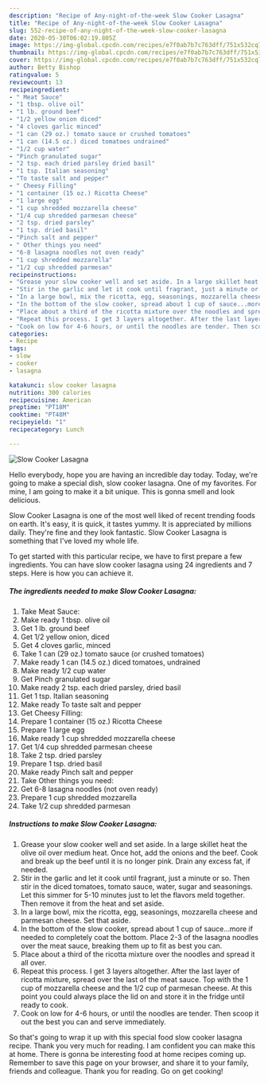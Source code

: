 ```yaml
---
description: "Recipe of Any-night-of-the-week Slow Cooker Lasagna"
title: "Recipe of Any-night-of-the-week Slow Cooker Lasagna"
slug: 552-recipe-of-any-night-of-the-week-slow-cooker-lasagna
date: 2020-05-30T06:02:19.805Z
image: https://img-global.cpcdn.com/recipes/e7f0ab7b7c763dff/751x532cq70/slow-cooker-lasagna-recipe-main-photo.jpg
thumbnail: https://img-global.cpcdn.com/recipes/e7f0ab7b7c763dff/751x532cq70/slow-cooker-lasagna-recipe-main-photo.jpg
cover: https://img-global.cpcdn.com/recipes/e7f0ab7b7c763dff/751x532cq70/slow-cooker-lasagna-recipe-main-photo.jpg
author: Betty Bishop
ratingvalue: 5
reviewcount: 13
recipeingredient:
- " Meat Sauce"
- "1 tbsp. olive oil"
- "1 lb. ground beef"
- "1/2 yellow onion diced"
- "4 cloves garlic minced"
- "1 can (29 oz.) tomato sauce or crushed tomatoes"
- "1 can (14.5 oz.) diced tomatoes undrained"
- "1/2 cup water"
- "Pinch granulated sugar"
- "2 tsp. each dried parsley dried basil"
- "1 tsp. Italian seasoning"
- "To taste salt and pepper"
- " Cheesy Filling"
- "1 container (15 oz.) Ricotta Cheese"
- "1 large egg"
- "1 cup shredded mozzarella cheese"
- "1/4 cup shredded parmesan cheese"
- "2 tsp. dried parsley"
- "1 tsp. dried basil"
- "Pinch salt and pepper"
- " Other things you need"
- "6-8 lasagna noodles not oven ready"
- "1 cup shredded mozzarella"
- "1/2 cup shredded parmesan"
recipeinstructions:
- "Grease your slow cooker well and set aside. In a large skillet heat the olive oil over medium heat. Once hot, add the onions and the beef. Cook and break up the beef until it is no longer pink. Drain any excess fat, if needed."
- "Stir in the garlic and let it cook until fragrant, just a minute or so. Then stir in the diced tomatoes, tomato sauce, water, sugar and seasonings. Let this simmer for 5-10 minutes just to let the flavors meld together. Then remove it from the heat and set aside."
- "In a large bowl, mix the ricotta, egg, seasonings, mozzarella cheese and parmesan cheese. Set that aside."
- "In the bottom of the slow cooker, spread about 1 cup of sauce...more if needed to completely coat the bottom. Place 2-3 of the lasagna noodles over the meat sauce, breaking them up to fit as best you can."
- "Place about a third of the ricotta mixture over the noodles and spread it all over."
- "Repeat this process. I get 3 layers altogether. After the last layer of ricotta mixture, spread over the last of the meat sauce. Top with the 1 cup of mozzarella cheese and the 1/2 cup of parmesan cheese. At this point you could always place the lid on and store it in the fridge until ready to cook."
- "Cook on low for 4-6 hours, or until the noodles are tender. Then scoop it out the best you can and serve immediately."
categories:
- Recipe
tags:
- slow
- cooker
- lasagna

katakunci: slow cooker lasagna 
nutrition: 300 calories
recipecuisine: American
preptime: "PT18M"
cooktime: "PT48M"
recipeyield: "1"
recipecategory: Lunch

---
```



![Slow Cooker Lasagna](https://img-global.cpcdn.com/recipes/e7f0ab7b7c763dff/751x532cq70/slow-cooker-lasagna-recipe-main-photo.jpg)

Hello everybody, hope you are having an incredible day today. Today, we're going to make a special dish, slow cooker lasagna. One of my favorites. For mine, I am going to make it a bit unique. This is gonna smell and look delicious.

Slow Cooker Lasagna is one of the most well liked of recent trending foods on earth. It's easy, it is quick, it tastes yummy. It is appreciated by millions daily. They're fine and they look fantastic. Slow Cooker Lasagna is something that I've loved my whole life.




To get started with this particular recipe, we have to first prepare a few ingredients. You can have slow cooker lasagna using 24 ingredients and 7 steps. Here is how you can achieve it.

<!--inarticleads1-->

##### The ingredients needed to make Slow Cooker Lasagna:

1. Take  Meat Sauce:
1. Make ready 1 tbsp. olive oil
1. Get 1 lb. ground beef
1. Get 1/2 yellow onion, diced
1. Get 4 cloves garlic, minced
1. Take 1 can (29 oz.) tomato sauce (or crushed tomatoes)
1. Make ready 1 can (14.5 oz.) diced tomatoes, undrained
1. Make ready 1/2 cup water
1. Get Pinch granulated sugar
1. Make ready 2 tsp. each dried parsley, dried basil
1. Get 1 tsp. Italian seasoning
1. Make ready To taste salt and pepper
1. Get  Cheesy Filling:
1. Prepare 1 container (15 oz.) Ricotta Cheese
1. Prepare 1 large egg
1. Make ready 1 cup shredded mozzarella cheese
1. Get 1/4 cup shredded parmesan cheese
1. Take 2 tsp. dried parsley
1. Prepare 1 tsp. dried basil
1. Make ready Pinch salt and pepper
1. Take  Other things you need:
1. Get 6-8 lasagna noodles (not oven ready)
1. Prepare 1 cup shredded mozzarella
1. Take 1/2 cup shredded parmesan




<!--inarticleads2-->

##### Instructions to make Slow Cooker Lasagna:

1. Grease your slow cooker well and set aside. In a large skillet heat the olive oil over medium heat. Once hot, add the onions and the beef. Cook and break up the beef until it is no longer pink. Drain any excess fat, if needed.
1. Stir in the garlic and let it cook until fragrant, just a minute or so. Then stir in the diced tomatoes, tomato sauce, water, sugar and seasonings. Let this simmer for 5-10 minutes just to let the flavors meld together. Then remove it from the heat and set aside.
1. In a large bowl, mix the ricotta, egg, seasonings, mozzarella cheese and parmesan cheese. Set that aside.
1. In the bottom of the slow cooker, spread about 1 cup of sauce...more if needed to completely coat the bottom. Place 2-3 of the lasagna noodles over the meat sauce, breaking them up to fit as best you can.
1. Place about a third of the ricotta mixture over the noodles and spread it all over.
1. Repeat this process. I get 3 layers altogether. After the last layer of ricotta mixture, spread over the last of the meat sauce. Top with the 1 cup of mozzarella cheese and the 1/2 cup of parmesan cheese. At this point you could always place the lid on and store it in the fridge until ready to cook.
1. Cook on low for 4-6 hours, or until the noodles are tender. Then scoop it out the best you can and serve immediately.




So that's going to wrap it up with this special food slow cooker lasagna recipe. Thank you very much for reading. I am confident you can make this at home. There is gonna be interesting food at home recipes coming up. Remember to save this page on your browser, and share it to your family, friends and colleague. Thank you for reading. Go on get cooking!
